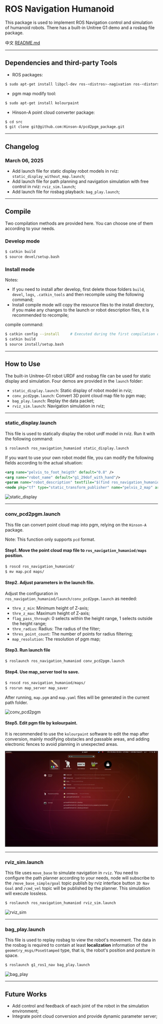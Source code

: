 # ROS Navigation Humanoid

This package is used to implement ROS Navigation control and simulation of humanoid robots. There has a built-in Unitree G1 demo and a rosbag file package.

中文 [README.md](README_CN.md)

---

## Dependencies and third-party Tools

* ROS packages:
```bash
$ sudo apt-get install libpcl-dev ros-<distros>-nagivation ros-<distors>-tf
```

* pgm map modify tool:
```bash
$ sudo apt-get install kolourpaint
```

* Hinson-A point cloud converter package:
```bash
$ cd src
$ git clone git@github.com:Hinson-A/pcd2pgm_package.git
```

------

## Changelog

### March 06, 2025
* Add launch file for static display robot models in rviz: `static_display_without_map.launch`;
* Add launch file for path planning and navigation simulation with free control in rviz: `rviz_sim.launch`;
* Add launch file for rosbag playback: `bag_play.launch`;

------

## Compile

Two compilation methods are provided here. You can choose one of them according to your needs.

### Develop mode

```bash
$ catkin build
$ source devel/setup.bash
```

### Install mode

Notes:
* If you need to install after develop, first delete those folders `build`, `devel`, `logs`, `.catkin_tools` and then recompile using the following command;
* Install compile mode will copy the resource files to the install directory, if you make any changes to the launch or robot description files, it is recommended to recompile;

compile command:
```bash
$ catkin config --install     # Executed during the first compilation only
$ catkin build
$ source install/setup.bash
```

---

## How to Use

The built-in Unitree-G1 robot URDF and rosbag file can be used for static display and simulation. Four demos are provided in the `launch` folder:

* `static_display.launch`: Static display of robot model in rviz;
* `conv_pcd2pgm.launch`: Convert 3D point cloud map file to pgm map;
* `bag_play.launch`: Replay the data packet;
* `rviz_sim.launch`: Navigation simulation in rviz;

---

### static_display.launch

This file is used to statically display the robot urdf model in rviz. Run it with the following command:
```bash
$ roslaunch ros_navigation_humaniod static_display.launch
```

If you want to use your own robot model file, you can modify the following fields according to the actual situation:
```xml
<arg name="pelvis_to_foot_heigth" default="0.8" />
<arg name="robot_name" default="g1_29dof_with_hand"/>
<param name="robot_description" textfile="$(find ros_navigation_humaniod)/robot_descriptions/unitree_g1/$(arg robot_name).urdf" />
<node pkg="tf" type="static_transform_publisher" name="pelvis_2_map" args="0 0 -$(arg pelvis_to_foot_heigth) 0 0 0 1 pelvis map 100" />
```

![static_display](resources/static_display.gif)

---

### conv_pcd2pgm.launch

This file can convert point cloud map into pgm, relying on the `Hinson-A` package.

Note: This function only supports `pcd` format.

#### Step1. Move the point cloud map file to `ros_navigation_humaniod/maps` position.

```bash
$ roscd ros_navigation_humaniod/
$ mv map.pcd maps/
```

#### Step2. Adjust parameters in the launch file.

Adjust the configuration in `ros_navigation_humaniod/launch/conv_pcd2pgm.launch` as needed:

* `thre_z_min`: Minimum height of Z-axis;
* `thre_z_max`: Maximum height of Z-axis;
* `flag_pass_through`: 0 selects within the height range, 1 selects outside the height range;
* `thre_radius`: Radius: The radius of the filter;
* `thres_point_count`: The number of points for radius filtering;
* `map_resolution`: The resolution of pgm map;

#### Step3. Run launch file

```bash
$ roslaunch ros_navigation_humaniod conv_pcd2pgm.launch
```

#### Step4. Use map_server tool to save.


```bash
$ roscd ros_navigation_humaniod/maps/
$ rosrun map_server map_saver
```

After running, `map.pgm` and `map.yaml` files will be generated in the current path folder.

![conv_pcd2pgm](resources/conv_pcd2pgm.gif)

#### Step5. Edit pgm file by kolourpaint.

It is recommended to use the `kolourpaint` software to edit the map after conversion, mainly modifying obstacles and passable areas, and adding electronic fences to avoid planning in unexpected areas.

![edit_pgm](resources/edit_pgm.gif)

---

### rviz_sim.launch

This file uses `move_base` to simulate navigation in `rviz`. You need to configure the path planner according to your needs, node will subscribe to the `/move_base_simple/goal` topic publish by rviz interface button `2D Nav Goal` and `/cmd_vel` topic will be published by the planner. This simulatiion will execute lossless.

```bash
$ roslaunch ros_navigation_humaniod rviz_sim.launch
```

![rviz_sim](resources/rviz_sim.gif)

---

### bag_play.launch

This file is used to replay rosbag to view the robot's movement. The data in the rosbag is required to contain at least **localization** information of the `geometry_msgs/PoseStamped` type, that is, the robot's position and posture in space.

```bash
$ roslaunch g1_ros1_nav bag_play.launch
```

![bag_play](resources/bag_play.gif)


---

## Future Works

* Add control and feedback of each joint of the robot in the simulation environment;
* Integrate point cloud conversion and provide dynamic parameter server;